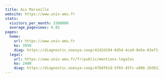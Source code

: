 ```yaml
---
title: Aix Marseille
website: https://www.univ-amu.fr
stats:
  visitors_per_month: 3300000
  average_pageviews: 6.82
pages:
  home: 
    url: https://www.univ-amu.fr
    ko: 3950
    diag: https://diagnostic.noesya.coop/42d2d194-6d5d-4ca9-8e5e-83ef1f50f31b
  legal: 
    url: https://www.univ-amu.fr/fr/public/mentions-legales
    ko: 2400
    diag: https://diagnostic.noesya.coop/470df61d-5fb5-45fc-a986-2b5012272166
---
```

